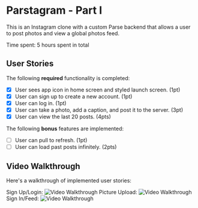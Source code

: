 # Parstagram - Part I

This is an Instagram clone with a custom Parse backend that allows a user to post photos and view a global photos feed.

Time spent: 5 hours spent in total

## User Stories

The following **required** functionality is completed:

- [X] User sees app icon in home screen and styled launch screen. (1pt)
- [X] User can sign up to create a new account. (1pt)
- [X] User can log in. (1pt)
- [X] User can take a photo, add a caption, and post it to the server. (3pt)
- [X] User can view the last 20 posts. (4pts)

The following **bonus** features are implemented:

- [ ] User can pull to refresh. (1pt)
- [ ] User can load past posts infinitely. (2pts)

## Video Walkthrough

Here's a walkthrough of implemented user stories:

Sign Up/Login:
<img src='https://media.giphy.com/media/6V13Rw4XC6XjbcYTgs/giphy.gif' title='Video Walkthrough' width='' alt='Video Walkthrough' />
Picture Upload:
<img src='https://media.giphy.com/media/QknASvjhdtROO5vwmE/giphy.gif' title='Video Walkthrough' width='' alt='Video Walkthrough' />
Sign In/Feed:
<img src='https://media.giphy.com/media/wMGkXjUfT5oe7gkBgG/giphy.gif' title='Video Walkthrough' width='' alt='Video Walkthrough' />

